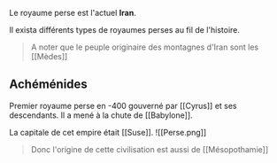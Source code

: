 Le royaume perse est l'actuel **Iran**.

Il exista différents types de royaumes perses au fil de l'histoire.
> A noter que le peuple originaire des montagnes d'Iran sont les [[Mèdes]]
## Achéménides
Premier royaume perse en -400 gouverné par [[Cyrus]] et ses descendants. Il a mené à la chute de [[Babylone]].

La capitale de cet empire était [[Suse]].
![[Perse.png]]
> Donc l'origine de cette civilisation est aussi de [[Mésopothamie]]